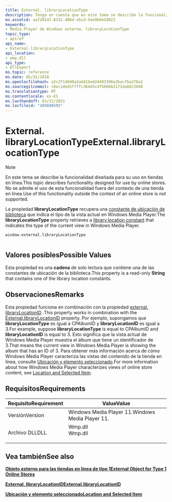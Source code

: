 ```yaml
---
title: External. libraryLocationType
description: Tenga en cuenta que en este tema se describe la funcionalidad diseñada para su uso en tiendas en línea. | External. libraryLocationType
ms.assetid: aaf20147-8331-40bd-a5cd-5ee9b8e2d022
keywords:
- Media Player de Windows externa. libraryLocationType
topic_type:
- apiref
api_name:
- External.libraryLocationType
api_location:
- wmp.dll
api_type:
- DllExport
ms.topic: reference
ms.date: 05/31/2018
ms.openlocfilehash: a2c2f14940a2ad41bed24493396e2bacfba2f0a1
ms.sourcegitcommit: c8ec1ded1ffffc364d3c4f560bb2171da0dc5040
ms.translationtype: MT
ms.contentlocale: es-ES
ms.lasthandoff: 03/22/2021
ms.locfileid: "105698595"
---
```

# <a name="externallibrarylocationtype"></a><span data-ttu-id="0dacf-105">External. libraryLocationType</span><span class="sxs-lookup"><span data-stu-id="0dacf-105">External.libraryLocationType</span></span>

> [!Note]  
> <span data-ttu-id="0dacf-106">En este tema se describe la funcionalidad diseñada para su uso en tiendas en línea.</span><span class="sxs-lookup"><span data-stu-id="0dacf-106">This topic describes functionality designed for use by online stores.</span></span> <span data-ttu-id="0dacf-107">No se admite el uso de esta funcionalidad fuera del contexto de una tienda en línea.</span><span class="sxs-lookup"><span data-stu-id="0dacf-107">Use of this functionality outside the context of an online store is not supported.</span></span>

 

<span data-ttu-id="0dacf-108">La propiedad **libraryLocationType** recupera una [constante de ubicación de biblioteca](library-location-constants.md) que indica el tipo de la vista actual en Windows Media Player.</span><span class="sxs-lookup"><span data-stu-id="0dacf-108">The **libraryLocationType** property retrieves a [library location constant](library-location-constants.md) that indicates the type of the current view in Windows Media Player.</span></span>

``` syntax
window.external.libraryLocationType
      
```

## <a name="possible-values"></a><span data-ttu-id="0dacf-109">Valores posibles</span><span class="sxs-lookup"><span data-stu-id="0dacf-109">Possible Values</span></span>

<span data-ttu-id="0dacf-110">Esta propiedad es una **cadena** de solo lectura que contiene una de las constantes de ubicación de la biblioteca.</span><span class="sxs-lookup"><span data-stu-id="0dacf-110">This property is a read-only **String** that contains one of the library location constants.</span></span>

## <a name="remarks"></a><span data-ttu-id="0dacf-111">Observaciones</span><span class="sxs-lookup"><span data-stu-id="0dacf-111">Remarks</span></span>

<span data-ttu-id="0dacf-112">Esta propiedad funciona en combinación con la propiedad [external. libraryLocationID](external-librarylocationid.md) .</span><span class="sxs-lookup"><span data-stu-id="0dacf-112">This property works in combination with the [External.libraryLocationID](external-librarylocationid.md) property.</span></span> <span data-ttu-id="0dacf-113">Por ejemplo, supongamos que **libraryLocationType** es igual a CPAlbumID y **libraryLocationID** es igual a 3.</span><span class="sxs-lookup"><span data-stu-id="0dacf-113">For example, suppose **libraryLocationType** is equal to CPAlbumID and **libraryLocationID** is equal to 3.</span></span> <span data-ttu-id="0dacf-114">Esto significa que la vista actual de Windows Media Player muestra el álbum que tiene un identificador de 3.</span><span class="sxs-lookup"><span data-stu-id="0dacf-114">That means the current view in Windows Media Player is showing the album that has an ID of 3.</span></span> <span data-ttu-id="0dacf-115">Para obtener más información acerca de cómo Windows Media Player caracteriza las vistas del contenido de la tienda en línea, consulte [Ubicación y elemento seleccionado](location-and-selected-item.md).</span><span class="sxs-lookup"><span data-stu-id="0dacf-115">For more information about how Windows Media Player characterizes views of online store content, see [Location and Selected Item](location-and-selected-item.md).</span></span>

## <a name="requirements"></a><span data-ttu-id="0dacf-116">Requisitos</span><span class="sxs-lookup"><span data-stu-id="0dacf-116">Requirements</span></span>



| <span data-ttu-id="0dacf-117">Requisito</span><span class="sxs-lookup"><span data-stu-id="0dacf-117">Requirement</span></span> | <span data-ttu-id="0dacf-118">Value</span><span class="sxs-lookup"><span data-stu-id="0dacf-118">Value</span></span> |
|--------------------|------------------------------------------------------------------------------------|
| <span data-ttu-id="0dacf-119">Versión</span><span class="sxs-lookup"><span data-stu-id="0dacf-119">Version</span></span><br/> | <span data-ttu-id="0dacf-120">Windows Media Player 11.</span><span class="sxs-lookup"><span data-stu-id="0dacf-120">Windows Media Player 11.</span></span><br/>                                                |
| <span data-ttu-id="0dacf-121">Archivo DLL</span><span class="sxs-lookup"><span data-stu-id="0dacf-121">DLL</span></span><br/>     | <dl> <span data-ttu-id="0dacf-122"><dt>Wmp.dll</dt></span><span class="sxs-lookup"><span data-stu-id="0dacf-122"><dt>Wmp.dll</dt></span></span> </dl> |



## <a name="see-also"></a><span data-ttu-id="0dacf-123">Vea también</span><span class="sxs-lookup"><span data-stu-id="0dacf-123">See also</span></span>

<dl> <dt>

[<span data-ttu-id="0dacf-124">**Objeto externo para las tiendas en línea de tipo 1**</span><span class="sxs-lookup"><span data-stu-id="0dacf-124">**External Object for Type 1 Online Stores**</span></span>](external-object-for-type-1-online-stores.md)
</dt> <dt>

[<span data-ttu-id="0dacf-125">**External. libraryLocationID**</span><span class="sxs-lookup"><span data-stu-id="0dacf-125">**External.libraryLocationID**</span></span>](external-librarylocationid.md)
</dt> <dt>

[<span data-ttu-id="0dacf-126">**Ubicación y elemento seleccionado**</span><span class="sxs-lookup"><span data-stu-id="0dacf-126">**Location and Selected Item**</span></span>](location-and-selected-item.md)
</dt> </dl>

 

 





